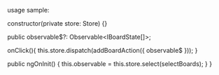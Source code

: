 usage sample:


constructor(private store: Store) {}

public observable$?: Observable<IBoardState[]>;

onClick(){
this.store.dispatch(addBoardAction({ observable$ }));
}

public ngOnInit() {
this.observable = this.store.select(selectBoards);
}
}
